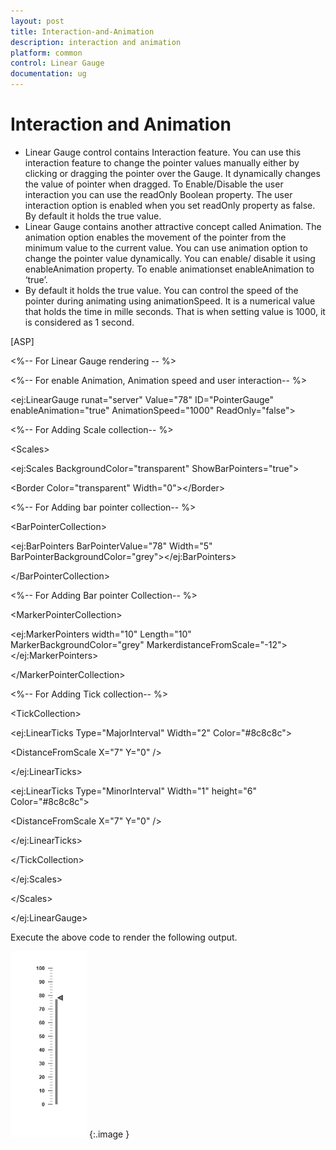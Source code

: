 ```yaml
---
layout: post
title: Interaction-and-Animation
description: interaction and animation
platform: common
control: Linear Gauge
documentation: ug
---
```


# Interaction and Animation

* Linear Gauge control contains Interaction feature. You can use this interaction feature to change the pointer values manually either by clicking or dragging the pointer over the Gauge. It dynamically changes the value of pointer when dragged. To Enable/Disable the user interaction you can use the readOnly Boolean property. The user interaction option is enabled when you set readOnly property as false. By default it holds the true value.
* Linear Gauge contains another attractive concept called Animation. The animation option enables the movement of the pointer from the minimum value to the current value. You can use animation option to change the pointer value dynamically. You can enable/ disable it using enableAnimation property. To enable animationset enableAnimation to ‘true’. 
* By default it holds the true value. You can control the speed of the pointer during animating using animationSpeed. It is a numerical value that holds the time in mille seconds. That is when setting value is 1000, it is considered as 1 second.



[ASP]

&lt;%-- For Linear Gauge rendering -- %&gt;

&lt;%-- For enable Animation, Animation speed and user interaction-- %&gt;

&lt;ej:LinearGauge runat="server" Value="78" ID="PointerGauge"  enableAnimation="true" AnimationSpeed="1000" ReadOnly="false"&gt;

&lt;%-- For Adding Scale collection-- %&gt;

&lt;Scales&gt;

&lt;ej:Scales BackgroundColor="transparent" ShowBarPointers="true"&gt;

&lt;Border Color="transparent" Width="0"&gt;&lt;/Border&gt;

&lt;%-- For Adding bar pointer collection-- %&gt;

&lt;BarPointerCollection&gt;

&lt;ej:BarPointers BarPointerValue="78" Width="5" BarPointerBackgroundColor="grey"&gt;&lt;/ej:BarPointers&gt;

&lt;/BarPointerCollection&gt;

&lt;%-- For Adding Bar pointer Collection-- %&gt;

&lt;MarkerPointerCollection&gt;

&lt;ej:MarkerPointers width="10" Length="10"  MarkerBackgroundColor="grey" MarkerdistanceFromScale="-12"&gt;&lt;/ej:MarkerPointers&gt;

&lt;/MarkerPointerCollection&gt;

&lt;%-- For Adding Tick collection-- %&gt;

&lt;TickCollection&gt;

&lt;ej:LinearTicks Type="MajorInterval" Width="2" Color="#8c8c8c"&gt;

&lt;DistanceFromScale X="7" Y="0" /&gt;

&lt;/ej:LinearTicks&gt;

&lt;ej:LinearTicks Type="MinorInterval" Width="1" height="6" Color="#8c8c8c"&gt;

&lt;DistanceFromScale X="7" Y="0" /&gt;

&lt;/ej:LinearTicks&gt;

&lt;/TickCollection&gt;

&lt;/ej:Scales&gt;

&lt;/Scales&gt;

&lt;/ej:LinearGauge&gt;



Execute the above code to render the following output.

![](Interaction-and-Animation_images/Interaction-and-Animation_img1.png)
{:.image }


